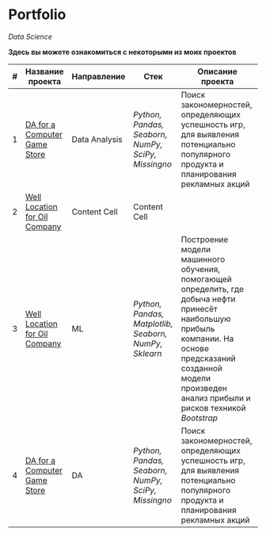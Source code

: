 # Portfolio
*Data Science*

**Здесь вы можете ознакомиться с некоторыми из моих проектов**

| #  | Название проекта | Направление | Стек | Описание проекта |
| -- | ----------------------------- | ------------- | ------------- | ------------- |
| 1  | [DA for a Computer Game Store](https://github.com/allenbext/Portfolio/tree/main/DA%20for%20a%20Computer%20Game%20Store%20) | Data Analysis | *Python, Pandas, Seaborn, NumPy, SciPy, Missingno*  | Поиск закономерностей, определяющих успешность игр, для выявления потенциально популярного продукта и планирования рекламных акций|
| 2  | [Well Location for Oil Company](https://github.com/allenbext/Portfolio/tree/main/Well%20Location%20for%20Oil%20Company%20) | Content Cell  | Content Cell  |
| 3  | [Well Location for Oil Company](https://github.com/allenbext/Portfolio/tree/main/Well%20Location%20for%20Oil%20Company) | ML | *Python, Pandas, Matplotlib, Seaborn, NumPy, Sklearn* | Построение модели машинного обучения, помогающей определить, где добыча нефти принесёт наибольшую прибыль компании. На основе предсказаний созданной модели произведен анализ прибыли и рисков техникой *Bootstrap*|
| 4  | [DA for a Computer Game Store](https://github.com/allenbext/Portfolio/tree/main/DA%20for%20a%20Computer%20Game%20Store%20) | DA | *Python, Pandas, Seaborn, NumPy, SciPy, Missingno*  | Поиск закономерностей, определяющих успешность игр, для выявления потенциально популярного продукта и планирования рекламных акций|
